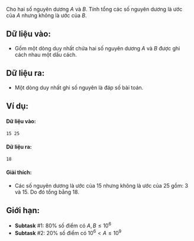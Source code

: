 Cho hai số nguyên dương $A$ và $B$. Tính tổng các số nguyên dương là ước của $A$ nhưng không là ước của $B$.

## Dữ liệu vào:
- Gồm một dòng duy nhất chứa hai số nguyên dương $A$ và $B$ được ghi cách nhau một dấu cách.

## Dữ liệu ra:
- Một dòng duy nhất ghi số nguyên là đáp số bài toán.

## Ví dụ:
#### Dữ liệu vào:
```
15 25
```

#### Dữ liệu ra:
```
18
```

#### Giải thích:
- Các số nguyên dương là ước của $15$ nhưng không là ước của $25$ gồm: $3$ và $15$. Do đó tổng bằng $18$.

## Giới hạn:
- **Subtask** $\#1:$ $80\%$ số điểm có $A, B ≤ 10^6$
- **Subtask** $\#2:$ $20\%$ số điểm có $10^6 < A ≤ 10^9$